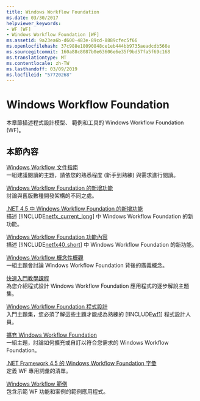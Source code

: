 ```yaml
---
title: Windows Workflow Foundation
ms.date: 03/30/2017
helpviewer_keywords:
- WF [WF]
- Windows Workflow Foundation [WF]
ms.assetid: 9a23ea6b-d600-483e-89cd-8889cfec5f66
ms.openlocfilehash: 37c988e18090848ce1eb444bb9735aeadcdb566e
ms.sourcegitcommit: 160a88c8087b0e63606e6e35f9bd57fa5f69c168
ms.translationtype: MT
ms.contentlocale: zh-TW
ms.lasthandoff: 03/09/2019
ms.locfileid: "57720268"
---
```

# <a name="windows-workflow-foundation"></a>Windows Workflow Foundation
本章節描述程式設計模型、 範例和工具的 Windows Workflow Foundation (WF)。  
  
## <a name="in-this-section"></a>本節內容  
 [Windows Workflow 文件指南](guide-to-the-documentation.md)  
 一組建議閱讀的主題，請依您的熟悉程度 (新手到熟練) 與需求進行閱讀。  
  
 [Windows Workflow Foundation 的新增功能](whats-new.md)  
 討論與舊版數種開發架構的不同之處。  
  
 [.NET 4.5 中 Windows Workflow Foundation 的新增功能](whats-new-in-wf-in-dotnet.md)  
 描述 [!INCLUDE[netfx_current_long](../../../includes/netfx-current-long-md.md)] 中 Windows Workflow Foundation 的新功能。  
  
 [Windows Workflow Foundation 功能內容](feature-specifics.md)  
 描述 [!INCLUDE[netfx40_short](../../../includes/netfx40-short-md.md)] 中 Windows Workflow Foundation 的新功能。  
  
 [Windows Workflow 概念性概觀](conceptual-overview.md)  
 一組主題會討論 Windows Workflow Foundation 背後的廣義概念。  
  
 [快速入門教學課程](getting-started-tutorial.md)  
 為您介紹程式設計 Windows Workflow Foundation 應用程式的逐步解說主題集。  
  
 [Windows Workflow Foundation 程式設計](programming.md)  
 入門主題集，您必須了解這些主題才能成為熟練的 [!INCLUDE[wf1](../../../includes/wf1-md.md)] 程式設計人員。  
  
 [擴充 Windows Workflow Foundation](extend.md)  
 一組主題，討論如何擴充或自訂以符合您需求的 Windows Workflow Foundation。  
  
 [.NET Framework 4.5 的 Windows Workflow Foundation 字彙](glossary.md)  
 定義 WF 專用詞彙的清單。  
  
 [Windows Workflow 範例](./samples/index.md)  
 包含示範 WF 功能和案例的範例應用程式。
